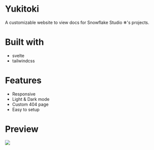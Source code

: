 # Yukitoki
A customizable website to view docs for Snowflake Studio ❄'s projects.

# Built with
- svelte
- tailwindcss

# Features
- Responsive
- Light & Dark mode
- Custom 404 page
- Easy to setup

# Preview
![](https://i.imgur.com/c8wWrZf.png)